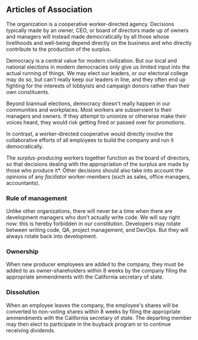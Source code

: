 ## Articles of Association

The organization is a cooperative worker-directed agency. Decisions typically made by an owner, CEO, or board of directors made up of owners and managers will instead made democratically by all those whose livelihoods and well-being depend directly on the business and who directly contribute to the production of the surplus.

Democracy is a central value for modern civilization. But our local and national elections in modern democracies only give us limited input into the actual running of things. We may elect our leaders, or our electoral college may do so, but can't really keep our leaders in line, and they often end up fighting for the interests of lobbyists and campaign donors rather than their own constituents.

Beyond biannual elections, democracy doesn't really happen in our communities and workplaces. Most workers are subservient to their managers and owners. If they attempt to unionize or otherwise make their voices heard, they would risk getting fired or passed over for promotions.

In contrast, a worker-directed cooperative would directly involve the collaborative efforts of all employees to build the company and run it democratically.

The _surplus-producing_ workers together function as the board of directors, so that decisions dealing with the appropriation of the surplus are made by those who produce it*. Other decisions should also take into account the opinions of any _faciliator_ worker-members (such as sales, office managers, accountants).

### Rule of management

Unlike other organizations, there will never be a time when there are development managers who don't actually write code. We will say right now: this is hereby forbidden in our constitution. Developers may rotate between writing code, QA, project management, and DevOps. But they will always rotate back into development.

### Ownership

When new producer employees are added to the company, they must be added to as owner-shareholders within 8 weeks by the company filing the appropriate ammendments with the California secretary of state.

### Dissolution

When an employee leaves the company, the employee's shares will be converted to non-voting shares within 8 weeks by filing the appropriate ammendments with the California secretary of state. The departing member may then elect to participate in the buyback program or to continue receiving dividends.
